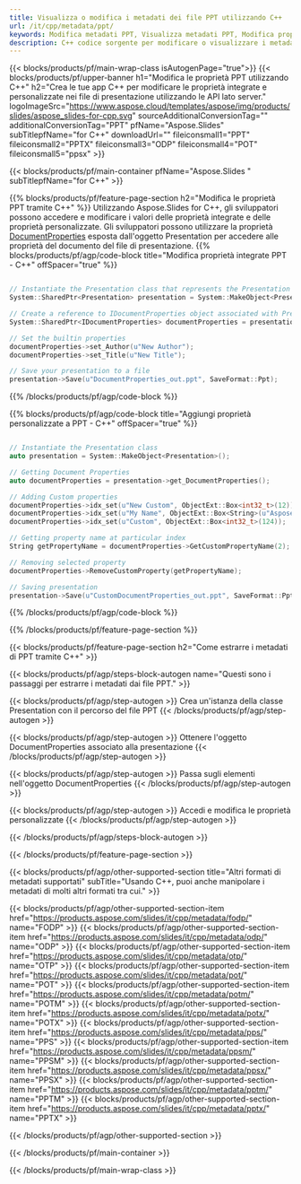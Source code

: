 ```yaml
---
title: Visualizza o modifica i metadati dei file PPT utilizzando C++
url: /it/cpp/metadata/ppt/
keywords: Modifica metadati PPT, Visualizza metadati PPT, Modifica proprietà PPT, Visualizza proprietà PPT
description: C++ codice sorgente per modificare o visualizzare i metadati del formato PPT.
---
```


{{< blocks/products/pf/main-wrap-class isAutogenPage="true">}}
{{< blocks/products/pf/upper-banner h1="Modifica le proprietà PPT utilizzando C++" h2="Crea le tue app C++ per modificare le proprietà integrate e personalizzate nei file di presentazione utilizzando le API lato server." logoImageSrc="https://www.aspose.cloud/templates/aspose/img/products/slides/aspose_slides-for-cpp.svg" sourceAdditionalConversionTag="" additionalConversionTag="PPT" pfName="Aspose.Slides" subTitlepfName="for C++" downloadUrl="" fileiconsmall1="PPT" fileiconsmall2="PPTX" fileiconsmall3="ODP" fileiconsmall4="POT" fileiconsmall5="ppsx" >}}

{{< blocks/products/pf/main-container pfName="Aspose.Slides " subTitlepfName="for C++" >}}

{{% blocks/products/pf/feature-page-section  h2="Modifica le proprietà PPT tramite C++" %}}
Utilizzando Aspose.Slides for C++, gli sviluppatori possono accedere e modificare i valori delle proprietà integrate e delle proprietà personalizzate. Gli sviluppatori possono utilizzare la proprietà [DocumentProperties](https://reference.aspose.com/slides/cpp/aspose.slides/documentproperties/) esposta dall'oggetto Presentation per accedere alle proprietà del documento del file di presentazione.
{{% blocks/products/pf/agp/code-block title="Modifica proprietà integrate PPT - C++" offSpacer="true" %}}

```cpp

// Instantiate the Presentation class that represents the Presentation
System::SharedPtr<Presentation> presentation = System::MakeObject<Presentation>(u"presentation.ppt");

// Create a reference to IDocumentProperties object associated with Presentation
System::SharedPtr<IDocumentProperties> documentProperties = presentation->get_DocumentProperties();

// Set the builtin properties
documentProperties->set_Author(u"New Author");
documentProperties->set_Title(u"New Title");

// Save your presentation to a file
presentation->Save(u"DocumentProperties_out.ppt", SaveFormat::Ppt);
```

{{% /blocks/products/pf/agp/code-block %}}

{{% blocks/products/pf/agp/code-block title="Aggiungi proprietà personalizzate a PPT - C++" offSpacer="true" %}}

```cpp

// Instantiate the Presentation class
auto presentation = System::MakeObject<Presentation>();

// Getting Document Properties
auto documentProperties = presentation->get_DocumentProperties();

// Adding Custom properties
documentProperties->idx_set(u"New Custom", ObjectExt::Box<int32_t>(12));
documentProperties->idx_set(u"My Name", ObjectExt::Box<String>(u"Aspose Metadata Editor"));
documentProperties->idx_set(u"Custom", ObjectExt::Box<int32_t>(124));

// Getting property name at particular index
String getPropertyName = documentProperties->GetCustomPropertyName(2);

// Removing selected property
documentProperties->RemoveCustomProperty(getPropertyName);

// Saving presentation
presentation->Save(u"CustomDocumentProperties_out.ppt", SaveFormat::Ppt);
```

{{% /blocks/products/pf/agp/code-block %}}

{{% /blocks/products/pf/feature-page-section %}}

{{< blocks/products/pf/feature-page-section  h2="Come estrarre i metadati di PPT tramite C++" >}}

{{< blocks/products/pf/agp/steps-block-autogen name="Questi sono i passaggi per estrarre i metadati dai file PPT." >}}

{{< blocks/products/pf/agp/step-autogen >}}
Crea un'istanza della classe Presentation con il percorso del file PPT
{{< /blocks/products/pf/agp/step-autogen >}}

{{< blocks/products/pf/agp/step-autogen >}}
Ottenere l'oggetto DocumentProperties associato alla presentazione
{{< /blocks/products/pf/agp/step-autogen >}}

{{< blocks/products/pf/agp/step-autogen >}}
Passa sugli elementi nell'oggetto DocumentProperties
{{< /blocks/products/pf/agp/step-autogen >}}

{{< blocks/products/pf/agp/step-autogen >}}
Accedi e modifica le proprietà personalizzate
{{< /blocks/products/pf/agp/step-autogen >}}

{{< /blocks/products/pf/agp/steps-block-autogen >}}

{{< /blocks/products/pf/feature-page-section >}}

{{< blocks/products/pf/agp/other-supported-section title="Altri formati di metadati supportati" subTitle="Usando C++, puoi anche manipolare i metadati di molti altri formati tra cui." >}}

{{< blocks/products/pf/agp/other-supported-section-item href="https://products.aspose.com/slides/it/cpp/metadata/fodp/" name="FODP" >}}
{{< blocks/products/pf/agp/other-supported-section-item href="https://products.aspose.com/slides/it/cpp/metadata/odp/" name="ODP" >}}
{{< blocks/products/pf/agp/other-supported-section-item href="https://products.aspose.com/slides/it/cpp/metadata/otp/" name="OTP" >}}
{{< blocks/products/pf/agp/other-supported-section-item href="https://products.aspose.com/slides/it/cpp/metadata/pot/" name="POT" >}}
{{< blocks/products/pf/agp/other-supported-section-item href="https://products.aspose.com/slides/it/cpp/metadata/potm/" name="POTM" >}}
{{< blocks/products/pf/agp/other-supported-section-item href="https://products.aspose.com/slides/it/cpp/metadata/potx/" name="POTX" >}}
{{< blocks/products/pf/agp/other-supported-section-item href="https://products.aspose.com/slides/it/cpp/metadata/pps/" name="PPS" >}}
{{< blocks/products/pf/agp/other-supported-section-item href="https://products.aspose.com/slides/it/cpp/metadata/ppsm/" name="PPSM" >}}
{{< blocks/products/pf/agp/other-supported-section-item href="https://products.aspose.com/slides/it/cpp/metadata/ppsx/" name="PPSX" >}}
{{< blocks/products/pf/agp/other-supported-section-item href="https://products.aspose.com/slides/it/cpp/metadata/pptm/" name="PPTM" >}}
{{< blocks/products/pf/agp/other-supported-section-item href="https://products.aspose.com/slides/it/cpp/metadata/pptx/" name="PPTX" >}}


{{< /blocks/products/pf/agp/other-supported-section >}}

{{< /blocks/products/pf/main-container >}}
    
{{< /blocks/products/pf/main-wrap-class >}}